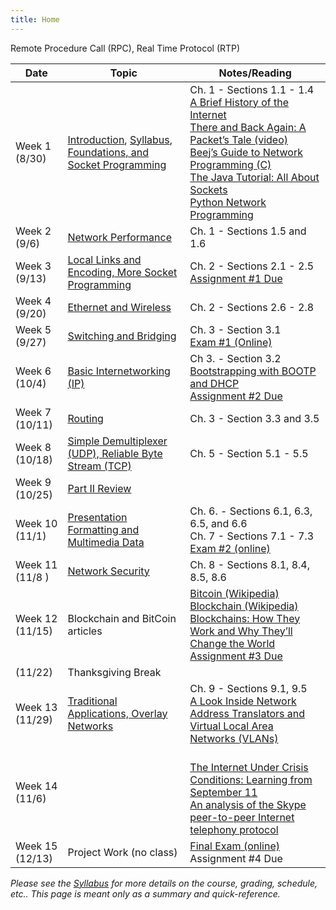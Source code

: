 ```yaml
---
title: Home
---
```

<!--h1 class="page-heading">Schedule</h1 -->

<table id="schedule">
  <thead>
    <tr>
      <th>Date</th>
      <th>Topic</th>
      <th>Notes/Reading</th>
    </tr>
  </thead>
  <tbody>
    <tr>
      <td>Week 1<br/>(8/30)</td>
      <td>
        <a href="/0-introduction">Introduction</a>,
        <a href="/syllabus">Syllabus</a>,
         <a href="/1-foundations">Foundations, and Socket Programming</a></td>
      <td>Ch. 1 - Sections 1.1 - 1.4<br/>
	  	<a href="http://www.internetsociety.org/internet/what-internet/history-internet/brief-history-internet">A Brief History of the Internet</a><br/>
		  <a href="https://www.youtube.com/watch?v=ewrBalT_eBM">There and Back Again: A Packet’s Tale (video)</a><br/>
		  <a href="http://beej.us/guide/bgnet/">Beej’s Guide to Network Programming (C)</a><br/>
		  <a href="https://docs.oracle.com/javase/tutorial/networking/sockets/">The Java Tutorial: All About Sockets</a><br/>
		  <a href="http://www.tutorialspoint.com/python/python_networking.htm">Python Network Programming</a>
		</td>
    </tr>
    <tr>
      <td>Week 2<br/>(9/6)</td>
      <td><a href="/1-foundations">Network Performance</a></td>
      <td>Ch. 1 - Sections 1.5 and 1.6</td>
    </tr>
    <tr>
      <td>Week 3<br/>(9/13)</td>
      <td><a href="/2-direct-link-networks">Local Links and Encoding, More Socket Programming</a></td>
      <td>Ch. 2 - Sections 2.1 - 2.5<br/>
	  	<a href="/project-1">Assignment #1 Due</a>
	  </td>
    </tr>
    <tr>
      <td>Week 4<br/>(9/20)</td>
      <td><a href="/2-direct-link-networks">Ethernet and Wireless</a></td>
      <td>Ch. 2 - Sections 2.6 - 2.8</td>
    </tr>
    <tr>
      <td>Week 5<br/>(9/27)</td>
      <td><a href="/3-internetworking">Switching and Bridging</a></td>
      <td>Ch. 3 - Section 3.1<br/>
	  	<a href="https://bb.courses.maine.edu">Exam #1 (Online)</a>
	  </td>
    </tr>
    <tr>
      <td>Week 6<br/>(10/4)</td>
      <td><a href="/3-internetworking">Basic Internetworking (IP)</a></td>
      <td>Ch 3. - Section 3.2<br/>
	  	<a href="https://www.cisco.com/c/en/us/about/press/internet-protocol-journal/back-issues/table-contents-22/dhcp.html">Bootstrapping with BOOTP and DHCP</a><br/>
		  <a href="/project-2">Assignment #2 Due</a>
		</td>
    </tr>
    <tr>
      <td>Week 7<br/>(10/11)</td>
      <td><a href="/3-internetworking">Routing</a></td>
      <td>Ch. 3 - Section 3.3 and 3.5</td>
    </tr>
    <tr>
      <td>Week 8<br/>(10/18)</td>
      <td><a href="/5-end-to-end">
        Simple Demultiplexer (UDP), Reliable Byte Stream (TCP)</a></td>
        Remote Procedure Call (RPC), Real Time Protocol (RTP)</a></td>
      <td>Ch. 5 - Section 5.1 - 5.5</td>
    </tr>
    <tr>
      <td>Week 9<br/>(10/25)</td>
      <td><a href="/6-review">
        Part II Review</a>
      <td></td>
    </tr>
    <tr>
      <td>Week 10<br/>(11/1)</td>
      <td><a href="/7-presentation">Presentation Formatting and Multimedia Data</a></td>
      <td>Ch. 6. - Sections 6.1, 6.3, 6.5, and 6.6<br/>
      Ch. 7 - Sections 7.1 - 7.3<br/>
	  	<a href="https://bb.courses.maine.edu">Exam #2 (online)</a>
	  </td>
    </tr>
    <tr>
      <td>Week 11<br/>(11/8 )</td>
      <td><a href="/8-network-security">Network Security</a></td>
      <td>Ch. 8 - Sections 8.1, 8.4, 8.5, 8.6</td>
    </tr>
    <tr>
      <td>Week 12<br/>(11/15)</td>
      <td>Blockchain and BitCoin articles</td>
      <td>
        <a href="https://en.wikipedia.org/wiki/Bitcoin">Bitcoin (Wikipedia)</a><br/>
        <a href="https://en.wikipedia.org/wiki/Blockchain">Blockchain (Wikipedia)</a><br/>
        <a href="https://spectrum.ieee.org/computing/networks/blockchains-how-they-work-and-why-theyll-change-the-world">Blockchains: How They Work and Why They’ll Change the World</a><br/>
        <!-- a href="http://gaia.cs.umass.edu/networks/papers/MMCN08-0.2.pdf">YouTube network traffic at a campus network</a -->
        <a href="/project-3">Assignment #3 Due</a>
	  </td>
    </tr>
    <tr>
      <td>(11/22)</td>
      <td>Thanksgiving Break</td>
      <td></td>
    </tr>
    <tr>
      <td>Week 13<br/>(11/29)</td>
      <td><a href="/9-applications">
        Traditional Applications, Overlay Networks</a></td>
      <td>Ch. 9 - Sections 9.1, 9.5<br/>
	  	<a href="https://www.cisco.com/c/en/us/about/press/internet-protocol-journal/back-issues/table-contents-29/anatomy.html">A Look Inside Network Address Translators and Virtual Local Area Networks (VLANs)</a>
	  </td>
    </tr>
    <tr>
      <td>Week 14<br/>(11/6)</td>
      <td></td>
      <td><br/>
	  	<a href="https://www.nap.edu/read/10569/chapter/1">The Internet Under Crisis Conditions: Learning from September 11</a><br/>
		<a href="http://www1.cs.columbia.edu/~salman/publications/skype1_4.pdf">An analysis of the Skype peer-to-peer Internet telephony protocol</a>
	  </td>
    </tr>
    <tr>
      <td>Week 15<br/>(12/13)</td>
      <td>Project Work (no class)</td>
      <td><a href="https://bb.courses.maine.edu">Final Exam (online)</a><br/>
		  Assignment #4 Due
	  </td>
    </tr>
  </tbody>
</table>

*Please see the [Syllabus](syllabus.html) for more details on the course, grading, schedule, etc.. This page is meant only as a summary and quick-reference.*
